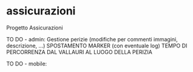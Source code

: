 # assicurazioni
Progetto Assicurazioni

TO DO - admin:
Gestione perizie (modifiche per commenti immagini, descrizione, ...)
SPOSTAMENTO MARKER (con eventuale log)
TEMPO DI PERCORRENZA DAL VALLAURI AL LUOGO DELLA PERIZIA

TO DO - mobile: